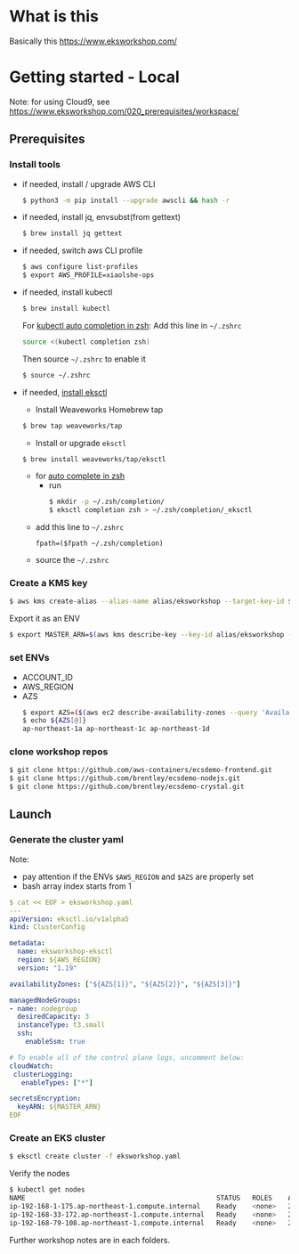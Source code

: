 
# What is this
Basically this
https://www.eksworkshop.com/

# Getting started - Local

Note: for using Cloud9, see https://www.eksworkshop.com/020_prerequisites/workspace/

## Prerequisites
### Install tools

- if needed, install / upgrade AWS CLI
    ```sh
    $ python3 -m pip install --upgrade awscli && hash -r
    ```
- if needed, install jq, envsubst(from gettext)
    ```sh
    $ brew install jq gettext
    ```

- if needed, switch aws CLI profile
    ```sh
    $ aws configure list-profiles
    $ export AWS_PROFILE=xiaolshe-ops
    ```
- if needed, install kubectl
    ```sh
    $ brew install kubectl
    ```
    For [kubectl auto completion in zsh](https://kubernetes.io/docs/tasks/tools/included/optional-kubectl-configs-zsh/):
    Add this line in `~/.zshrc`
    ```sh
    source <(kubectl completion zsh)
    ```
    Then source `~/.zshrc` to enable it
    ```sh
    $ source ~/.zshrc
    ```
- if needed, [install eksctl](https://docs.aws.amazon.com/eks/latest/userguide/eksctl.html) 
    - Install Weaveworks Homebrew tap
    ```sh
    $ brew tap weaveworks/tap
    ```
    - Install or upgrade `eksctl`
    ```sh
    $ brew install weaveworks/tap/eksctl
    ```
    - for [auto complete in zsh](https://eksctl.io/introduction/)
      - run
        ```sh
        $ mkdir -p ~/.zsh/completion/
        $ eksctl completion zsh > ~/.zsh/completion/_eksctl
        ```
    - add this line to `~/.zshrc`
        ```
        fpath=($fpath ~/.zsh/completion)
        ```
    - source the `~/.zshrc`


### Create a KMS key
```sh
$ aws kms create-alias --alias-name alias/eksworkshop --target-key-id $(aws kms create-key --query KeyMetadata.Arn --output text)
```
Export it as an ENV
```sh
$ export MASTER_ARN=$(aws kms describe-key --key-id alias/eksworkshop --query KeyMetadata.Arn --output text)
```

### set ENVs
- ACCOUNT_ID
- AWS_REGION
- AZS
  ```sh
  $ export AZS=($(aws ec2 describe-availability-zones --query 'AvailabilityZones[].ZoneName' --output text --region $AWS_REGION))
  $ echo ${AZS[@]}
  ap-northeast-1a ap-northeast-1c ap-northeast-1d
  ```

### clone workshop repos
```sh
$ git clone https://github.com/aws-containers/ecsdemo-frontend.git
$ git clone https://github.com/brentley/ecsdemo-nodejs.git
$ git clone https://github.com/brentley/ecsdemo-crystal.git
```

## Launch
### Generate the cluster yaml
Note: 
- pay attention if the ENVs `$AWS_REGION` and `$AZS` are properly set
- bash array index starts from 1
```yaml
$ cat << EOF > eksworkshop.yaml
---
apiVersion: eksctl.io/v1alpha5
kind: ClusterConfig

metadata:
  name: eksworkshop-eksctl
  region: ${AWS_REGION}
  version: "1.19"

availabilityZones: ["${AZS[1]}", "${AZS[2]}", "${AZS[3]}"]

managedNodeGroups:
- name: nodegroup
  desiredCapacity: 3
  instanceType: t3.small
  ssh:
    enableSsm: true

# To enable all of the control plane logs, uncomment below:
cloudWatch:
 clusterLogging:
   enableTypes: ["*"]

secretsEncryption:
  keyARN: ${MASTER_ARN}
EOF
```
### Create an EKS cluster
```sh
$ eksctl create cluster -f eksworkshop.yaml
```
Verify the nodes
```sh
$ kubectl get nodes
NAME                                                STATUS   ROLES    AGE   VERSION
ip-192-168-1-175.ap-northeast-1.compute.internal    Ready    <none>   25m   v1.19.6-eks-49a6c0
ip-192-168-33-172.ap-northeast-1.compute.internal   Ready    <none>   26m   v1.19.6-eks-49a6c0
ip-192-168-79-108.ap-northeast-1.compute.internal   Ready    <none>   25m   v1.19.6-eks-49a6c0
```

Further workshop notes are in each folders.